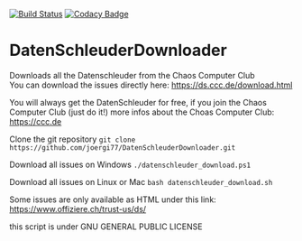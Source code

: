 [![Build Status](https://travis-ci.org/joergi/DatenSchleuderDownloader.svg?branch=master)](https://travis-ci.org/joergi/DatenSchleuderDownloader) [![Codacy Badge](https://api.codacy.com/project/badge/Grade/77e76e0202124c6aa34d35aeae27e3e1)](https://www.codacy.com/app/joergi/DatenSchleuderDownloader?utm_source=github.com&utm_medium=referral&utm_content=joergi/DatenSchleuderDownloader&utm_campaign=badger)
# DatenSchleuderDownloader
Downloads all the Datenschleuder from the Chaos Computer Club     
You can download the issues directly here: https://ds.ccc.de/download.html


You will always get the DatenSchleuder for free, if you join the Chaos Computer Club (just do it!) 
more infos about the Choas Computer Club: https://ccc.de

Clone the git repository
  `git clone https://github.com/joergi77/DatenSchleuderDownloader.git`
  
Download all issues on Windows
  `./datenschleuder_download.ps1`

Download all issues on Linux or Mac
  `bash datenschleuder_download.sh`


Some issues are only available as HTML under this link:
https://www.offiziere.ch/trust-us/ds/

this script is under GNU GENERAL PUBLIC LICENSE 
